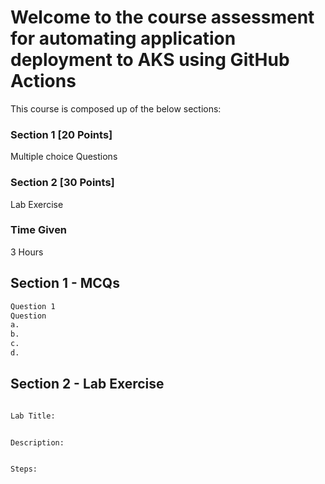 # Welcome to the course assessment for automating application deployment to AKS using GitHub Actions

This course is composed up of the below sections:

### Section 1 [20 Points]
Multiple choice Questions

### Section 2 [30 Points]
Lab Exercise

### Time Given
3 Hours

## Section 1 - MCQs

```markdown
Question 1
Question 
a. 
b. 
c. 
d. 

```

## Section 2 - Lab Exercise

```markdown

Lab Title:


Description:


Steps:


```


